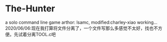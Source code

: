 # The-Hunter
a solo command line game
arthor: lsamc,
modified:charley-xiao
working...
2020/06/06:现在我打算将文件分离了，一个文件写那么多感觉不太好，找也不方便。先试着分离TOOL.c吧
